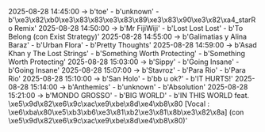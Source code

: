 2025-08-28 14:45:00 -> b'toe' - b'unknown' - b'\xe3\x82\xb0\xe3\x83\x83\xe3\x83\x89\xe3\x83\x90\xe3\x82\xa4_starRo Remix'
2025-08-28 14:50:00 -> b'Mr FijiWiji' - b'Lost Lost Lost' - b'To Belong (con Exist Strategy)'
2025-08-28 14:55:00 -> b'Galimatias y Alina Baraz' - b'Urban Flora' - b'Pretty Thoughts'
2025-08-28 14:59:00 -> b'Asad Khan y The Lost Strings' - b'Something Worth Protecting' - b'Something Worth Protecting'
2025-08-28 15:03:00 -> b'Sippy' - b'Going Insane' - b'Going Insane'
2025-08-28 15:07:00 -> b'Stavroz' - b'Para Rio' - b'Para Rio'
2025-08-28 15:10:00 -> b'San Holo' - b'bb u ok?' - b'IT HURTS!'
2025-08-28 15:14:00 -> b'Anthemics' - b'unknown' - b'Absolution'
2025-08-28 15:21:00 -> b'MONDO GROSSO' - b'BIG WORLD' - b'IN THIS WORLD feat. \xe5\x9d\x82\xe6\x9c\xac\xe9\xbe\x8d\xe4\xb8\x80 [Vocal : \xe6\xba\x80\xe5\xb3\xb6\xe3\x81\xb2\xe3\x81\x8b\xe3\x82\x8a] (con \xe5\x9d\x82\xe6\x9c\xac\xe9\xbe\x8d\xe4\xb8\x80)'
